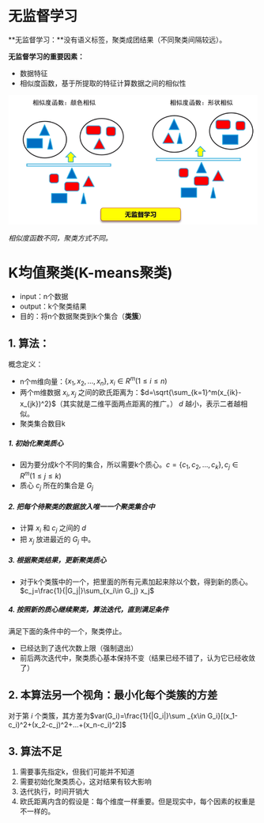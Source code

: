 # 无监督学习

**无监督学习：**没有语义标签，聚类成团结果（不同聚类间隔较远）。

**无监督学习的重要因素：**

- 数据特征
- 相似度函数，基于所提取的特征计算数据之间的相似性

<img src="./pic/image-20210526230835323.png" style="zoom: 67%;" />

*相似度函数不同，聚类方式不同。*

# K均值聚类(K-means聚类)

- input：n个数据
- output：k个聚类结果
- 目的：将n个数据聚类到k个集合（**类簇**）

## 1. 算法：

概念定义：

- n个m维向量：$\{x_1,x_2,...,x_n\},x_i\in R^m(1\leq i\leq n)$
- 两个m维数据 $x_i,x_j$ 之间的欧氏距离为：$d=\sqrt{\sum_{k=1}^m(x_{ik}-x_{jk})^2}$（其实就是二维平面两点距离的推广。）
  $d$ 越小，表示二者越相似。
- 聚类集合数目k

##### 1. 初始化聚类质心

- 因为要分成k个不同的集合，所以需要k个质心。$c=\{c_1,c_2,...,c_k\},c_j\in R^m(1\leq j\leq k)$
- 质心 $c_j$ 所在的集合是 $G_j$

##### 2. 把每个待聚类的数据放入唯一一个聚类集合中

- 计算 $x_i$ 和 $c_j$ 之间的 $d$
- 把 $x_j$ 放进最近的 $G_j$ 中。

##### 3. 根据聚类结果，更新聚类质心

- 对于k个类簇中的一个，把里面的所有元素加起来除以个数，得到新的质心。$c_j=\frac{1}{|G_j|}\sum_{x_i\in G_j} x_j$

##### 4. 按照新的质心继续聚类，算法迭代，直到满足条件

满足下面的条件中的一个，聚类停止。

- 已经达到了迭代次数上限（强制退出）
- 前后两次迭代中，聚类质心基本保持不变（结果已经不错了，认为它已经收敛了）

## 2. 本算法另一个视角：最小化每个类簇的方差

对于第 $i$ 个类簇，其方差为$var(G_i)=\frac{1}{|G_i|}\sum _{x\in G_i}[(x_1-c_i)^2+(x_2-c_j)^2+...+(x_n-c_i)^2]$

## 3. 算法不足

1. 需要事先指定k，但我们可能并不知道
2. 需要初始化聚类质心，这对结果有较大影响
3. 迭代执行，时间开销大
4. 欧氏距离内含的假设是：每个维度一样重要。但是现实中，每个因素的权重是不一样的。